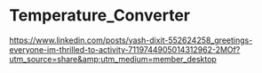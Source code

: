 # Temperature_Converter
https://www.linkedin.com/posts/yash-dixit-552624258_greetings-everyone-im-thrilled-to-activity-7119744905014312962-2MOf?utm_source=share&amp;utm_medium=member_desktop

